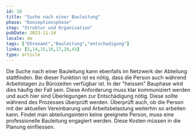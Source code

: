 ```yaml
---
id: 18
title: "Suche nach einer Bauleitung"
phase: "Konzeptionsphase"
step: "Struktur und Organisation"
pubDate: 2023-11-24
locale: de
tags: ["Ehrenamt","Bauleitung","entschadigung"]
links: [5,14,15,16,17,28,43]
type: article
---
```


Die Suche nach einer Bauleitung kann ebenfalls im Netzwerk der Abteilung stattfinden. Bei dieser Funktion ist es nötig, dass die Person auch während Arbeitstagen zu Bürozeiten verfügbar ist. In der "heissen" Bauphase wird dies häufig der Fall sein. Diese Anforderung muss klar kommuniziert werden und auch hier sind Überlegungen zur Entschädigung nötig. Diese sollte während des Prozesses überprüft werden. Überprüft auch, ob die Person mit der aktuellen Vereinbarung und Arbeitsbelastung weiterhin so arbeiten kann. Findet man abteilungsintern keine geeignete Person, muss eine professionelle Bauleitung engagiert werden. Diese Kosten müssen in die Planung einfliessen.
